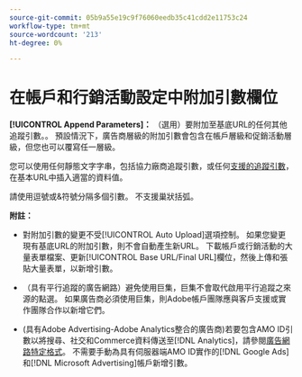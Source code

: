 ```yaml
---
source-git-commit: 05b9a55e19c9f76060eedb35c41cdd2e11753c24
workflow-type: tm+mt
source-wordcount: '213'
ht-degree: 0%

---
```

# 在帳戶和行銷活動設定中附加引數欄位

**[!UICONTROL Append Parameters]：** （選用）要附加至基底URL的任何其他追蹤引數。<!-- When account uses setting append_param_to_tt_fus, then we add append parameters to the tracking templates OR the landing page suffixes instead (not sure how we determine which) -->。 預設情況下，廣告商層級的附加引數會包含在帳戶層級和促銷活動層級，但您也可以覆寫任一層級。

您可以使用任何靜態文字字串，包括協力廠商追蹤引數，或任何[支援的追蹤引數](/help/search-social-commerce/tracking/click-tracking-urls-optional-parameters.md)，在基本URL中插入適當的資料值。

請使用逗號或&amp;符號分隔多個引數。 不支援巢狀括弧。

**附註：**

* 對附加引數的變更不受[!UICONTROL Auto Upload]選項控制。 如果您變更現有基底URL的附加引數，則不會自動產生新URL。 下載帳戶或行銷活動的大量表單檔案、更新[!UICONTROL Base URL/Final URL]欄位，然後上傳和張貼大量表單，以新增引數。

* （具有平行追蹤的廣告網路）避免使用巨集，巨集不會取代啟用平行追蹤之來源的點選。 如果廣告商必須使用巨集，則Adobe帳戶團隊應與客戶支援或實作團隊合作以新增它們。

* (具有Adobe Advertising-Adobe Analytics整合的廣告商)若要包含AMO ID引數以將搜尋、社交和Commerce資料傳送至[!DNL Analytics]，請參閱[廣告網路特定格式](/help/integrations/analytics/ids.md#amo-id-formats)。 不需要手動為具有伺服器端AMO ID實作的[!DNL Google Ads]和[!DNL Microsoft Advertising]帳戶新增引數。
